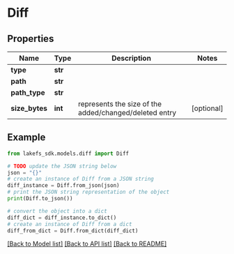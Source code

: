 # Diff


## Properties

Name | Type | Description | Notes
------------ | ------------- | ------------- | -------------
**type** | **str** |  | 
**path** | **str** |  | 
**path_type** | **str** |  | 
**size_bytes** | **int** | represents the size of the added/changed/deleted entry | [optional] 

## Example

```python
from lakefs_sdk.models.diff import Diff

# TODO update the JSON string below
json = "{}"
# create an instance of Diff from a JSON string
diff_instance = Diff.from_json(json)
# print the JSON string representation of the object
print(Diff.to_json())

# convert the object into a dict
diff_dict = diff_instance.to_dict()
# create an instance of Diff from a dict
diff_from_dict = Diff.from_dict(diff_dict)
```
[[Back to Model list]](../README.md#documentation-for-models) [[Back to API list]](../README.md#documentation-for-api-endpoints) [[Back to README]](../README.md)


